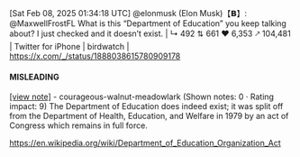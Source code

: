 [Sat Feb 08, 2025 01:34:18 UTC] @elonmusk (Elon Musk)【𝗕】: @MaxwellFrostFL What is this “Department of Education” you keep talking about? I just checked and it doesn’t exist. | ↳ 492 ⇅ 661 ♥ 6,353 🡕 104,481 | Twitter for iPhone | birdwatch | https://x.com/_/status/1888038615780909178

#### MISLEADING

[[view note]](https://x.com/i/birdwatch/n/1888319594713997406) - courageous-walnut-meadowlark (Shown notes: 0 · Rating impact: 9)
The Department of Education does indeed exist; it was split off from the Department of Health, Education, and Welfare in 1979 by an act of Congress which remains in full force.

https://en.wikipedia.org/wiki/Department_of_Education_Organization_Act
